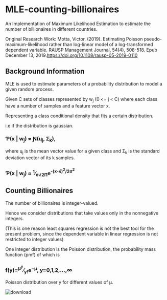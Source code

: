 # MLE-counting-billionaires
An Implementation of Maximum Likelihood Estimation to estimate the number of billionaires in different countries.

Original Research Work: Motta, Victor. (2019). Estimating Poisson pseudo-maximum-likelihood rather than log-linear model of a log-transformed dependent variable. RAUSP Management Journal, 54(4), 508-518. Epub December 13, 2019.https://doi.org/10.1108/rausp-05-2019-0110

## Background Information
MLE is used to estimate parameters of a probability distribution to model a given random process.

Given C sets of classes represented by w<sub>j</sub> (0 <= j < C) where each class have a number of samples and a feature vector x.

Representing a class conditional density that fits a certain distribution.

i.e if the distribution is gaussian.
### &#420;(x | w<sub>j</sub>) &asymp; &#413;(&#613;<sub>j</sub>, &#425;<sub>k</sub>),
where &#613;<sub>j</sub> is the mean vector value for a given class and &#425;<sub>k</sub> is the standard deviation vector of its k samples.

### &#420;(x | w<sub>j</sub>) &asymp; <sup>1</sup>&frasl;<sub>&sigma;&#8730;2&Pi;</sub>e<sup>-(x-&#654;)<sup>2</sup>/2&sigma;<sup>2</sup></sup>


## Counting Billionaires
The number of billionaires is integer-valued.

Hence we consider distributions that take values only in the nonnegative integers.

(This is one reason least squares regression is not the best tool for the present problem, since the dependent variable in linear regression is not restricted to integer values)

One integer distribution is the Poisson distribution, the probability mass function (pmf) of which is

### f(y)=<sup>μ<sup>y</sup></sup>&frasl;<sub>y!</sub>e<sup>−μ</sup>,     y=0,1,2,…,∞

Poisson distribution over y for different values of μ.

![download](https://user-images.githubusercontent.com/25469826/82766926-66905380-9e23-11ea-8a6d-fdf108369fbb.png)



